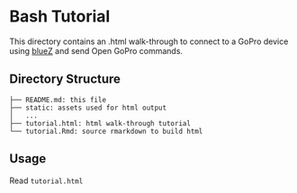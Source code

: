 # Bash Tutorial

This directory contains an .html walk-through to connect to a GoPro device using
[blueZ](http://www.bluez.org/) and send Open GoPro commands.

## Directory Structure

```
├── README.md: this file
├── static: assets used for html output
│   ...
├── tutorial.html: html walk-through tutorial
└── tutorial.Rmd: source rmarkdown to build html
```

## Usage

Read `tutorial.html`
